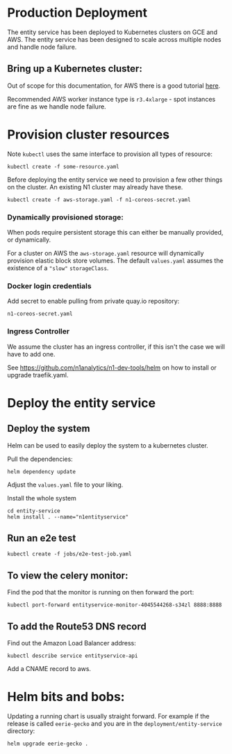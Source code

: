 # Production Deployment 

The entity service has been deployed to Kubernetes clusters on GCE and
AWS. The entity service has been designed to scale across multiple nodes
and handle node failure.

## Bring up a Kubernetes cluster:

Out of scope for this documentation, for AWS there is a good
tutorial [here](https://github.com/coreos/kube-aws).

Recommended AWS worker instance type is `r3.4xlarge` - spot instances are 
fine as we handle node failure.

# Provision cluster resources

Note `kubectl` uses the same interface to provision all types of resource:

    kubectl create -f some-resource.yaml

Before deploying the entity service we need to provision a few other
things on the cluster. An existing N1 cluster may already have these.

    kubectl create -f aws-storage.yaml -f n1-coreos-secret.yaml


### Dynamically provisioned storage:

When pods require persistent storage this can either be manually provided,
or dynamically.

For a cluster on AWS the `aws-storage.yaml` resource will dynamically
provision elastic block store volumes. The default `values.yaml` assumes
the existence of a `"slow"` `storageClass`.

### Docker login credentials

Add secret to enable pulling from private quay.io repository:

`n1-coreos-secret.yaml`

### Ingress Controller

We assume the cluster has an ingress controller, if this isn't the case 
we will have to add one.

See https://github.com/n1analytics/n1-dev-tools/helm on how to install or upgrade traefik.yaml.

# Deploy the entity service


## Deploy the system

Helm can be used to easily deploy the system to a kubernetes cluster.

Pull the dependencies:
    
    helm dependency update

Adjust the `values.yaml` file to your liking.

Install the whole system

    cd entity-service
    helm install . --name="n1entityservice"


## Run an e2e test

    kubectl create -f jobs/e2e-test-job.yaml


## To view the celery monitor:

Find the pod that the monitor is running on then forward the port:

    kubectl port-forward entityservice-monitor-4045544268-s34zl 8888:8888

## To add the Route53 DNS record

Find out the Amazon Load Balancer address:

    kubectl describe service entityservice-api

Add a CNAME record to aws.


# Helm bits and bobs:

Updating a running chart is usually straight forward. For example if the
release is called `eerie-gecko` and you are in the `deployment/entity-service`
directory:

    helm upgrade eerie-gecko .